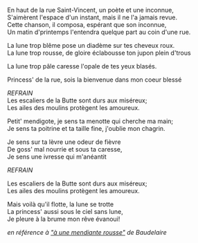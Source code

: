 En haut de la rue Saint-Vincent, un poète et une inconnue,     
S'aimèrent l'espace d'un instant, mais il ne l'a jamais revue.     
Cette chanson, il composa, espérant que son inconnue,     
Un matin d'printemps l'entendra quelque part au coin d'une rue.     
     
La lune trop blême pose un diadème sur tes cheveux roux.     
La lune trop rousse, de gloire éclabousse ton jupon plein d'trous     
     
     
La lune trop pâle caresse l'opale de tes yeux blasés.     
     
Princess' de la rue, sois la bienvenue dans mon coeur blessé     
     
*REFRAIN*     
Les escaliers de la Butte sont durs aux miséreux;     
Les ailes des moulins protègent les amoureux.     
     
Petit' mendigote, je sens ta menotte qui cherche ma main;     
Je sens ta poitrine et ta taille fine, j'oublie mon chagrin.     
     
Je sens sur ta lèvre une odeur de fièvre     
De goss' mal nourrie et sous ta caresse,     
Je sens une ivresse qui m'anéantit     
     
*REFRAIN*     
     
Les escaliers de la Butte sont durs aux miséreux;     
Les ailes des moulins protègent les amoureux.     
     
Mais voilà qu'il flotte, la lune se trotte     
La princess' aussi sous le ciel sans lune,     
Je pleure à la brume mon rêve évanoui!     

_en référence à ["à une mendiante rousse"](https://github.com/Fabinout/Poemes/blob/master/Baudelaire/%C3%80%20une%20mendiante%20rousse.md) de Baudelaire_
